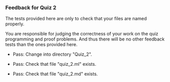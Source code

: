 ### Feedback for Quiz 2

The tests provided here are only to check that your files are named properly.

You are responsible for judging the correctness of your work on the quiz programming and proof problems.  And thus there will be no other feedback tests than the ones provided here.

+ Pass: Change into directory "Quiz_2".

+ Pass: Check that file "quiz_2.ml" exists.

+ Pass: Check that file "quiz_2.md" exists.

